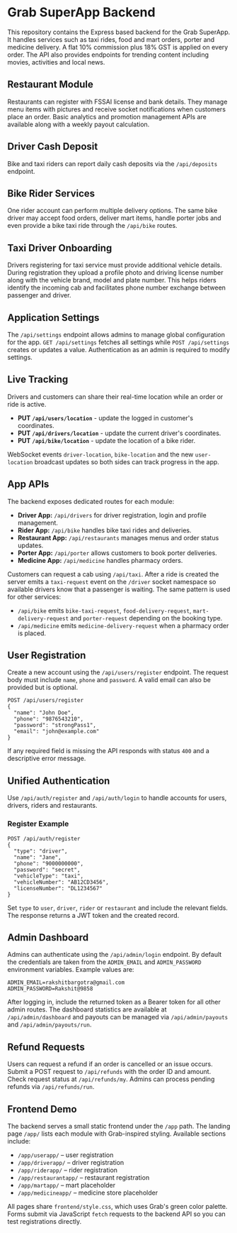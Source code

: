 # Grab SuperApp Backend

This repository contains the Express based backend for the Grab SuperApp. It handles services such as taxi rides, food and mart orders, porter and medicine delivery. A flat 10% commission plus 18% GST is applied on every order. The API also provides endpoints for trending content including movies, activities and local news.

## Restaurant Module
Restaurants can register with FSSAI license and bank details. They manage menu items with pictures and receive socket notifications when customers place an order. Basic analytics and promotion management APIs are available along with a weekly payout calculation.

## Driver Cash Deposit
Bike and taxi riders can report daily cash deposits via the `/api/deposits` endpoint.

## Bike Rider Services
One rider account can perform multiple delivery options. The same bike driver may
accept food orders, deliver mart items, handle porter jobs and even provide a
bike taxi ride through the `/api/bike` routes.

## Taxi Driver Onboarding
Drivers registering for taxi service must provide additional vehicle details.
During registration they upload a profile photo and driving license number along
with the vehicle brand, model and plate number. This helps riders identify the
incoming cab and facilitates phone number exchange between passenger and driver.

## Application Settings
The `/api/settings` endpoint allows admins to manage global configuration for the app.
`GET /api/settings` fetches all settings while `POST /api/settings` creates or updates a value. Authentication as an admin is required to modify settings.

## Live Tracking
Drivers and customers can share their real-time location while an order or ride is active.

- **PUT `/api/users/location`** - update the logged in customer's coordinates.
- **PUT `/api/drivers/location`** - update the current driver's coordinates.
- **PUT `/api/bike/location`** - update the location of a bike rider.

WebSocket events `driver-location`, `bike-location` and the new `user-location` broadcast updates so both sides can track progress in the app.

## App APIs

The backend exposes dedicated routes for each module:

- **Driver App:** `/api/drivers` for driver registration, login and profile management.
- **Rider App:** `/api/bike` handles bike taxi rides and deliveries.
- **Restaurant App:** `/api/restaurants` manages menus and order status updates.
- **Porter App:** `/api/porter` allows customers to book porter deliveries.
- **Medicine App:** `/api/medicine` handles pharmacy orders.

Customers can request a cab using `/api/taxi`. After a ride is created the server emits a `taxi-request` event on the `/driver` socket namespace so available drivers know that a passenger is waiting. The same pattern is used for other services:
- `/api/bike` emits `bike-taxi-request`, `food-delivery-request`, `mart-delivery-request` and `porter-request` depending on the booking type.
- `/api/medicine` emits `medicine-delivery-request` when a pharmacy order is placed.

## User Registration

Create a new account using the `/api/users/register` endpoint. The request body must include `name`, `phone` and `password`. A valid email can also be provided but is optional.

```http
POST /api/users/register
{
  "name": "John Doe",
  "phone": "9876543210",
  "password": "strongPass1",
  "email": "john@example.com"
}
```

If any required field is missing the API responds with status `400` and a descriptive error message.

## Unified Authentication

Use `/api/auth/register` and `/api/auth/login` to handle accounts for users, drivers, riders and restaurants.

### Register Example
```http
POST /api/auth/register
{
  "type": "driver",
  "name": "Jane",
  "phone": "9000000000",
  "password": "secret",
  "vehicleType": "taxi",
  "vehicleNumber": "AB12CD3456",
  "licenseNumber": "DL1234567"
}
```

Set `type` to `user`, `driver`, `rider` or `restaurant` and include the relevant fields. The response returns a JWT token and the created record.

## Admin Dashboard

Admins can authenticate using the `/api/admin/login` endpoint. By default the credentials are taken from the `ADMIN_EMAIL` and `ADMIN_PASSWORD` environment variables. Example values are:

```
ADMIN_EMAIL=rakshitbargotra@gmail.com
ADMIN_PASSWORD=Rakshit@9858
```

After logging in, include the returned token as a Bearer token for all other admin routes. The dashboard statistics are available at `/api/admin/dashboard` and payouts can be managed via `/api/admin/payouts` and `/api/admin/payouts/run`.

## Refund Requests

Users can request a refund if an order is cancelled or an issue occurs. Submit a POST request to `/api/refunds` with the order ID and amount. Check request status at `/api/refunds/my`. Admins can process pending refunds via `/api/refunds/run`.


## Frontend Demo

The backend serves a small static frontend under the `/app` path. The landing page `/app/` lists each module with Grab-inspired styling. Available sections include:

- `/app/userapp/` – user registration
- `/app/driverapp/` – driver registration
- `/app/riderapp/` – rider registration
- `/app/restaurantapp/` – restaurant registration
- `/app/martapp/` – mart placeholder
- `/app/medicineapp/` – medicine store placeholder

All pages share `frontend/style.css`, which uses Grab's green color palette. Forms submit via JavaScript `fetch` requests to the backend API so you can test registrations directly.
